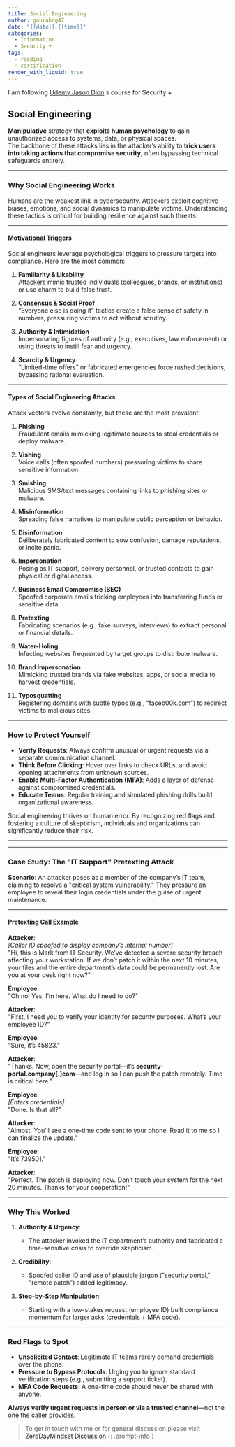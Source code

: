 ```yaml
---
title: Social Engineering
author: gourabdg47
date: "{{date}} {{time}}"
categories:
  - Information
  - Security +
tags:
  - reading
  - certification
render_with_liquid: true
---
```

I am following [Udemy Jason Dion](https://www.udemy.com/course/securityplus/learn/lecture/40324620#overview)'s course for Security +

## Social Engineering  
**Manipulative** strategy that **exploits human psychology** to gain unauthorized access to systems, data, or physical spaces.  
The backbone of these attacks lies in the attacker’s ability to **trick users into taking actions that compromise security**, often bypassing technical safeguards entirely.  

---

### Why Social Engineering Works  
Humans are the weakest link in cybersecurity. Attackers exploit cognitive biases, emotions, and social dynamics to manipulate victims. Understanding these tactics is critical for building resilience against such threats.  

---

#### Motivational Triggers  
Social engineers leverage psychological triggers to pressure targets into compliance. Here are the most common:  

1. **Familiarity & Likability**  
   Attackers mimic trusted individuals (colleagues, brands, or institutions) or use charm to build false trust.  

2. **Consensus & Social Proof**  
   “Everyone else is doing it” tactics create a false sense of safety in numbers, pressuring victims to act without scrutiny.  

3. **Authority & Intimidation**  
   Impersonating figures of authority (e.g., executives, law enforcement) or using threats to instill fear and urgency.  

4. **Scarcity & Urgency**  
   “Limited-time offers” or fabricated emergencies force rushed decisions, bypassing rational evaluation.  

---

#### Types of Social Engineering Attacks  
Attack vectors evolve constantly, but these are the most prevalent:  

1. **Phishing**  
   Fraudulent emails mimicking legitimate sources to steal credentials or deploy malware.  

2. **Vishing**  
   Voice calls (often spoofed numbers) pressuring victims to share sensitive information.  

3. **Smishing**  
   Malicious SMS/text messages containing links to phishing sites or malware.  

4. **Misinformation**  
   Spreading false narratives to manipulate public perception or behavior.  

5. **Disinformation**  
   Deliberately fabricated content to sow confusion, damage reputations, or incite panic.  

6. **Impersonation**  
   Posing as IT support, delivery personnel, or trusted contacts to gain physical or digital access.  

7. **Business Email Compromise (BEC)**  
   Spoofed corporate emails tricking employees into transferring funds or sensitive data.  

8. **Pretexting**  
   Fabricating scenarios (e.g., fake surveys, interviews) to extract personal or financial details.  

9. **Water-Holing**  
   Infecting websites frequented by target groups to distribute malware.  

10. **Brand Impersonation**  
    Mimicking trusted brands via fake websites, apps, or social media to harvest credentials.  

11. **Typosquatting**  
    Registering domains with subtle typos (e.g., “faceb00k.com”) to redirect victims to malicious sites.  

---

### How to Protect Yourself  
- **Verify Requests**: Always confirm unusual or urgent requests via a separate communication channel.  
- **Think Before Clicking**: Hover over links to check URLs, and avoid opening attachments from unknown sources.  
- **Enable Multi-Factor Authentication (MFA)**: Adds a layer of defense against compromised credentials.  
- **Educate Teams**: Regular training and simulated phishing drills build organizational awareness.  

Social engineering thrives on human error. By recognizing red flags and fostering a culture of skepticism, individuals and organizations can significantly reduce their risk.  

---
---

### Case Study: The "IT Support" Pretexting Attack  
**Scenario**: An attacker poses as a member of the company’s IT team, claiming to resolve a "critical system vulnerability." They pressure an employee to reveal their login credentials under the guise of urgent maintenance.  

---

#### Pretexting Call Example  
**Attacker**:  
*[Caller ID spoofed to display company’s internal number]*  
"Hi, this is Mark from IT Security. We’ve detected a severe security breach affecting your workstation. If we don’t patch it within the next 10 minutes, your files and the entire department’s data could be permanently lost. Are you at your desk right now?"  

**Employee**:  
"Oh no! Yes, I’m here. What do I need to do?"  

**Attacker**:  
"First, I need you to verify your identity for security purposes. What’s your employee ID?"  

**Employee**:  
"Sure, it’s 45823."  

**Attacker**:  
"Thanks. Now, open the security portal—it’s **security-portal.company[.]com**—and log in so I can push the patch remotely. Time is critical here."  

**Employee**:  
*[Enters credentials]*  
"Done. Is that all?"  

**Attacker**:  
"Almost. You’ll see a one-time code sent to your phone. Read it to me so I can finalize the update."  

**Employee**:  
"It’s 739501."  

**Attacker**:  
"Perfect. The patch is deploying now. Don’t touch your system for the next 20 minutes. Thanks for your cooperation!"  

---

### Why This Worked  
1. **Authority & Urgency**:  
   - The attacker invoked the IT department’s authority and fabricated a time-sensitive crisis to override skepticism.  

2. **Credibility**:  
   - Spoofed caller ID and use of plausible jargon ("security portal," "remote patch") added legitimacy.  

3. **Step-by-Step Manipulation**:  
   - Starting with a low-stakes request (employee ID) built compliance momentum for larger asks (credentials + MFA code).  

---

### Red Flags to Spot  
- **Unsolicited Contact**: Legitimate IT teams rarely demand credentials over the phone.  
- **Pressure to Bypass Protocols**: Urging you to ignore standard verification steps (e.g., submitting a support ticket).  
- **MFA Code Requests**: A one-time code should never be shared with anyone.  

**Always verify urgent requests in person or via a trusted channel**—not the one the caller provides.  


> To get in touch with me or for general discussion please visit [ZeroDayMindset Discussion](https://github.com/orgs/X3N0-G0D/discussions) 
{: .prompt-info }